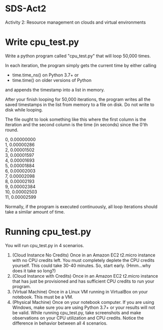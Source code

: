 # SDS-Act2
Activity 2: Resource management on clouds and virtual environments

# Write cpu_test.py

Write a python program called "cpu_test.py" that will loop 50,000 times.

In each iteration, the program simply gets the current time by either calling
- time.time_ns() on Python 3.7+ or
- time.time() on older versions of Python

and appends the timestamp into a list in memory.

After your finish looping for 50,000 iterations, the program writes all the saved timestamps in the
list from memory to a file on disk. Do not write to disk while looping.

The file ought to look something like this where the first column is the iteration and the second
column is the time (in seconds) since the 0'th round.

0, 0.00000000\
1, 0.00000286\
2, 0.00001502\
3, 0.00001597\
4, 0.00001693\
5, 0.00001884\
6, 0.00002003\
7, 0.00002098\
8, 0.00002193\
9, 0.00002384\
10, 0.00002503\
11, 0.00002599

Normally, if the program is executed continuously, all loop iterations should take a similar
amount of time.

# Running cpu_test.py
You will run cpu_test.py in 4 scenarios.
1. (Cloud Instance No Credits) Once in an Amazon EC2 t2.micro instance with no CPU
credits left. You must completely deplete the CPU credits yourself. This could take 30-40
minutes. So, start early. (Hmm...why does it take so long?)
2. (Cloud Instance with Credits) Once in an Amazon EC2 t2.micro instance that has just be
provisioned and has sufficient CPU credits to run your program.
3. (Virtual Machine) Once in a Linux VM running in VirtualBox on your notebook. This must
be a VM.
4. (Physical Machine) Once on your notebook computer. If you are using Windows, make
sure you are using Python 3.7+ or your results will not be valid.
While running cpu_test.py, take screenshots and make observations on your CPU utilization and
CPU credits. Notice the difference in behavior between all 4 scenarios.
